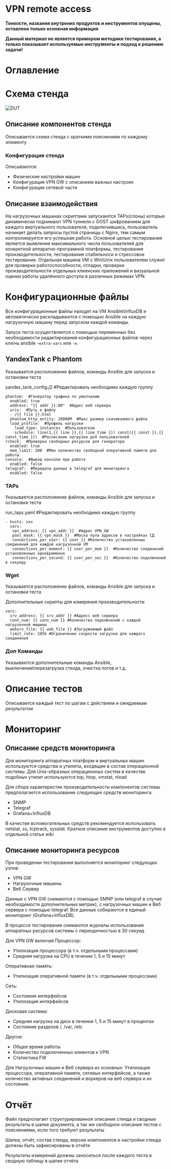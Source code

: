 # VPN remote access

**Тонкости, названия внутрених продуктов и инструментов опущены, оставлена только основная информация**

**Данный материал не является примером методики тестирования, а только показывает используемые инструменты и подход к решению задачи!**

# Оглавление



# Схема стенда
![DUT](https://github.com/l-SK-l/My_projects/blob/main/VPN%20remote%20access/assets/VPN.png)

## Описание компонентов стенда
Описывается схема стенда с краткими пояснениям по каждому элементу

### Конфигурация стенда
Описываются: 
- Физические настройки машин
- Конфигурация VPN GW с описанием важных настроек
- Конфигурация сетевой части

## Описание взаимодействия
На нагрузочных машинах скриптами запускаются TAPs(слоны) которые динамически поднимают VPN туннели c GOST шифрованием для каждого виртуального пользователя, подключившись, пользователь начинает делать запросы пустой страницы с Nginx, тем самым контролиеруется его успешная работа. Основной целью тестирования является выявление максимального числа пользователей для конкретной аппаратно-програмной платформы, тестирование производительности, тестирование стабильноси и стрессовое тестирование. Отдельная машина VM с Win\Unix пользователем служит для проверки работоспособности, отладки, проверки производительности отдельных клиенских приложений и визуальной оценки работы удалённого доступа в различных режимах VPN.

# Конфигурационные файлы
Все конфигурационные файлы находят на VM Ansible\InfluxDB и автоматически раскладываются с помощью Ansible на каждую нагрузочную машину перед запуском каждой команды.

Запуск теста осуществляется с помощью переменных без необходимости редактирования конфигурационных файлов через ключь ansible `–extra-vars` или `-e`.

## YandexTank с Phantom
Указывается расположение файлов, команды Ansible для запуска и остановки теста

yandex_tank_config.j2 #Редактировать необходимо каждую группу

```
phantom:  #Генератор трафика по умолчанию
  enabled: true  
  address: "{{ addr }}:80"  #Адрес веб сервера
  uris:  #Путь к файлу
  - /{{ file }}.html
  phantom_http_entity: 20000M  #Макс размер скачиваемого файла
  load_profile:  #Профиль нагрузки
    load_type: instances  #Пользователи
    schedule: line(1,{{ line }},{{ line_time }}) const({{ const }},{{ const_time }})  #Расписание нагрузки для пользователей
rcheck:  #Проверка свободных ресурсов для генератора
  enabled: true
  mem_limit: 200  #Мин количество свободной оперативной памяти для работы
console:  #Вывод консоли при работе
  enabled: false
telegraf:  #Передача данных в telegraf для мониторинга
  enabled: false
```
### TAPs
Указывается расположение файлов, команды Ansible для запуска и остановки теста

run_taps.yaml #Редактировать необходимо каждую группу
```
- hosts: xxx
  vars:
   vpn_address: {{ vpn_addr }}  #Адрес VPN_GW
   pool_mask: {{ vpn_mask }}  #Маска пула адресов в настройках СД
   connections_per_user: {{ user }} #Количество установленных соединений для каждой нагрузочной VM
   connections_per_moment: {{ user_per_mom }}  #Количество соединений установленных одновременно
   connections_per_second: {{ user_per_sec }}  #Количество подключений в секунду
```
### Wget
Указывается расположение файлов, команды Ansible для запуска и остановки теста

Дополнительные скрипты для измерения производительности 
```
vars:
  srv_address: {{ srv_addr }} #Адресс веб сервера
  conn_num: {{ conn_num }} #Количество подключений с каждой нагрузочной машины
  websrv_file: {{ web_file }} #Загружаемый файл
  limit_rate: 285k #Ограничение скорости загрузки для каждого соединения
```
### Доп Команды
Указываются дополнительные команды Ansible, выключение\перезагрузка стенда, очистка логов и т.д.

# Описание тестов

Описывается каждый тест по шагам с действием и ожидаемым результатом

# Мониторинг

## Описание средств мониторинга
Для мониторинга аппаратных платформ и виртуальных машин используются средства и утилиты, входящие в состав операционной системы. 
Для Unix-образных операционных систем в качестве подобных утилит используются top, htop, vmstat, nload

Для сбора характеристик производительности компонентов системы предполагается использование следующих средств мониторинга:
-	SNMP
-	Telegraf
-	Grafana+InfluxDB

В качестве вспомогательных средств рекомендуется использовать netstat, ss, tcptrack, sysstat.
Краткое описание инструментов доступно в отдельной статьe wiki

## Описание мониторинга ресурсов
При проведении тестирования выполняется мониторинг следующих узлов:
-	VPN GW
-	Нагрузочные машины
-	Веб Сервер

Данные с VPN GW снимаются с помощью SMNP (или telegraf в случае необходимости дополнительных метрик), с нагрузочных машин и Веб сервера с помощью telegraf. Все данные собираются в единый мониторинг (Grafana+InfluxDB). 

В процессе тестирования снимаются журналы использования аппаратных ресурсов системы с периодичностью в 30 секунд

Для VPN GW включая
Процессор:
-	Утилизация процессора (в т.ч. отдельными процессами)
-	Средняя нагрузка на CPU в течении 1, 5 и 15 минут

Оперативная память:
-	Утилизация оперативной памяти (в т.ч. отдельными процессами)

Сеть:
-	Состояние интерфейсов
-	Утилизация интерфейсов

Дисковая система:
-	Средняя нагрузка на диск в течении 1, 5 и 15 минут в процентах
-	Состояние разделов /, /var, /etc

Другое:
-	Общее время работы
-	Количество подключенных клиентов к VPN
-	Статистика FW

Для Нагрузочных машин и Веб сервера из основных: Утилизация процессора, оперативной памяти, сетевых интерфейсов, а также количество активных соединений и воркеров на веб сервера и их состояние.

# Отчёт

Файл предполагает структурированное описание стенда и сводные результаты в шапке документа,  а так же свободное описание тестов с пояснениями, если того требуют результаты 

Шапка, отчёт, состав стенда, версии компонентов и настройки стенда должны быть зафиксированы в отчёте

Результаты измерений должны заноситься после каждого теста в сводную таблицу в шапке отчёта



